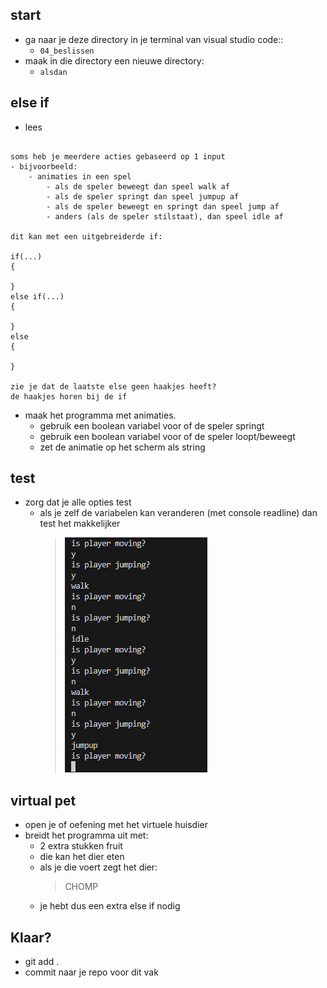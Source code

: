 
    
## start

- ga naar je deze directory in je terminal van visual studio code::
    - `04_beslissen`
- maak in die directory een nieuwe directory:
    - `alsdan`

## else if

- lees
```

soms heb je meerdere acties gebaseerd op 1 input
- bijvoorbeeld:
    - animaties in een spel
        - als de speler beweegt dan speel walk af
        - als de speler springt dan speel jumpup af
        - als de speler beweegt en springt dan speel jump af
        - anders (als de speler stilstaat), dan speel idle af

dit kan met een uitgebreiderde if:

if(...)
{

}
else if(...)
{

}
else
{

}

zie je dat de laatste else geen haakjes heeft?
de haakjes horen bij de if
```

- maak het programma met animaties.
    - gebruik een boolean variabel voor of de speler springt
    - gebruik een boolean variabel voor of de speler loopt/beweegt
    - zet de animatie op het scherm als string


## test

- zorg dat je alle opties test
    - als je zelf de variabelen kan veranderen (met console readline) dan test het makkelijker
        > ![](img/jumptest.PNG)


## virtual pet

- open je of oefening met het virtuele huisdier
- breidt het programma uit met:
    - 2 extra stukken fruit
    - die kan het dier eten
    - als je die voert zegt het dier:
        > CHOMP
    - je hebt dus een extra else if nodig

## Klaar?

- git add .
- commit naar je repo voor dit vak
